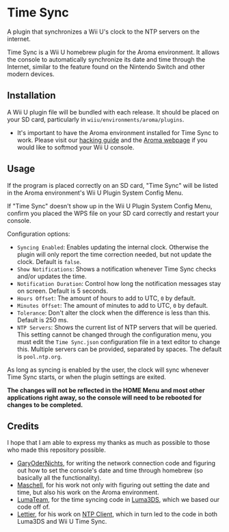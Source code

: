 # Time Sync

A plugin that synchronizes a Wii U's clock to the NTP servers on the internet.

Time Sync is a Wii U homebrew plugin for the Aroma environment. It allows the console to
automatically synchronize its date and time through the Internet, similar to the feature
found on the Nintendo Switch and other modern devices.

## Installation
A Wii U plugin file will be bundled with each release. It should be placed on your SD
card, particularly in `wiiu/environments/aroma/plugins`.
* It's important to have the Aroma environment installed for Time Sync to
  work. Please visit our [hacking guide](https://wiiu.hacks.guide/) and the [Aroma
  webpage](https://aroma.foryour.cafe/) if you would like to softmod your Wii U console.

## Usage
If the program is placed correctly on an SD card, "Time Sync" will be listed in the Aroma
environment's Wii U Plugin System Config Menu.

If "Time Sync" doesn't show up in the Wii U Plugin System Config Menu, confirm you
placed the WPS file on your SD card correctly and restart your console.

Configuration options:

* `Syncing Enabled`: Enables updating the internal clock. Otherwise the
  plugin will only report the time correction needed, but not update the clock. Default is
  `false`.
* `Show Notifications`: Shows a notification whenever Time Sync checks and/or updates the
  time.
* `Notification Duration`: Control how long the notification messages stay on screen. Default
  is 5 seconds.
* `Hours Offset`: The amount of hours to add to UTC, `0` by default.
* `Minutes Offset`: The amount of minutes to add to UTC, `0` by default.
* `Tolerance`: Don't alter the clock when the difference is less than this. Default is 250
  ms.
* `NTP Servers`: Shows the current list of NTP servers that will be queried. This setting
  cannot be changed through the configuration menu, you must edit the `Time Sync.json`
  configuration file in a text editor to change this. Multiple servers can be provided,
  separated by spaces. The default is `pool.ntp.org`.

As long as syncing is enabled by the user, the clock will sync whenever Time Sync starts,
or when the plugin settings are exited.

**The changes will not be reflected in the HOME Menu and most other applications right
away, so the console will need to be rebooted for changes to be completed.**

## Credits
I hope that I am able to express my thanks as much as possible to those who made this
repository possible.
* [GaryOderNichts](https://github.com/GaryOderNichts), for writing the network connection
  code and figuring out how to set the console's date and time through homebrew (so
  basically all the functionality).
* [Maschell](https://github.com/Maschell), for his work not only with figuring out setting
  the date and time, but also his work on the Aroma environment.
* [LumaTeam](https://github.com/LumaTeam), for the time syncing code in
  [Luma3DS](https://github.com/LumaTeam/Luma3DS), which we based our code off of.
* [Lettier](https://github.com/lettier), for his work on [NTP
  Client](https://github.com/lettier/ntpclient), which in turn led to the code in both
  Luma3DS and Wii U Time Sync.
